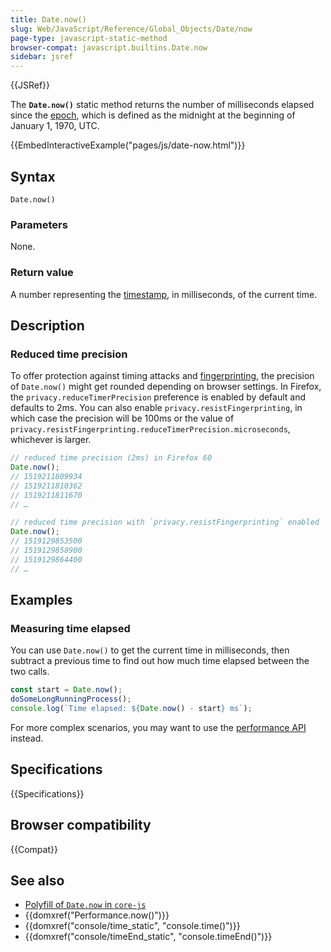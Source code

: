 ```yaml
---
title: Date.now()
slug: Web/JavaScript/Reference/Global_Objects/Date/now
page-type: javascript-static-method
browser-compat: javascript.builtins.Date.now
sidebar: jsref
---
```


{{JSRef}}

The **`Date.now()`** static method returns the number of milliseconds elapsed since the [epoch](/en-US/docs/Web/JavaScript/Reference/Global_Objects/Date#the_epoch_timestamps_and_invalid_date), which is defined as the midnight at the beginning of January 1, 1970, UTC.

{{EmbedInteractiveExample("pages/js/date-now.html")}}

## Syntax

```js-nolint
Date.now()
```

### Parameters

None.

### Return value

A number representing the [timestamp](/en-US/docs/Web/JavaScript/Reference/Global_Objects/Date#the_epoch_timestamps_and_invalid_date), in milliseconds, of the current time.

## Description

### Reduced time precision

To offer protection against timing attacks and [fingerprinting](/en-US/docs/Glossary/Fingerprinting), the precision of `Date.now()` might get rounded depending on browser settings. In Firefox, the `privacy.reduceTimerPrecision` preference is enabled by default and defaults to 2ms. You can also enable `privacy.resistFingerprinting`, in which case the precision will be 100ms or the value of `privacy.resistFingerprinting.reduceTimerPrecision.microseconds`, whichever is larger.

```js
// reduced time precision (2ms) in Firefox 60
Date.now();
// 1519211809934
// 1519211810362
// 1519211811670
// …

// reduced time precision with `privacy.resistFingerprinting` enabled
Date.now();
// 1519129853500
// 1519129858900
// 1519129864400
// …
```

## Examples

### Measuring time elapsed

You can use `Date.now()` to get the current time in milliseconds, then subtract a previous time to find out how much time elapsed between the two calls.

```js
const start = Date.now();
doSomeLongRunningProcess();
console.log(`Time elapsed: ${Date.now() - start} ms`);
```

For more complex scenarios, you may want to use the [performance API](/en-US/docs/Web/API/Performance_API/High_precision_timing) instead.

## Specifications

{{Specifications}}

## Browser compatibility

{{Compat}}

## See also

- [Polyfill of `Date.now` in `core-js`](https://github.com/zloirock/core-js#ecmascript-date)
- {{domxref("Performance.now()")}}
- {{domxref("console/time_static", "console.time()")}}
- {{domxref("console/timeEnd_static", "console.timeEnd()")}}
